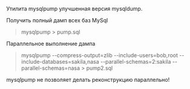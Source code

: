 Утилита mysqlpump улучшенная версия mysqldump.

Получить полный дамп всех баз MySql
>mysqlpump > pump.sql

Параллельное выполнение дампа
>mysqlpump --compress-output=zlib --include-users=bob,root --include-databases=sakila,nasa --parallel-schemas=2:sakila --parallel-schemas=nasa > pump2.sql


mysqlpump не позволяет делать реконструкцию параллельно!